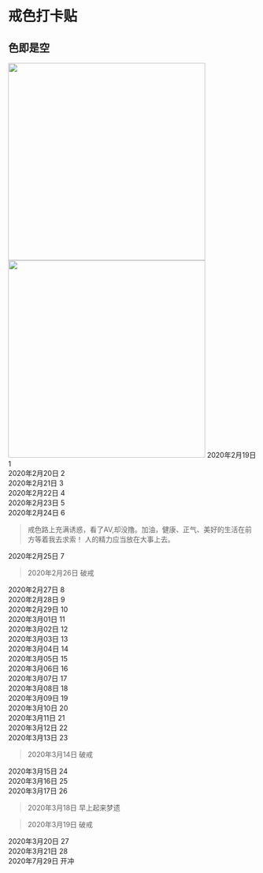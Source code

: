 # **戒色打卡贴**
  
## 色即是空

<img src="http://5b0988e595225.cdn.sohucs.com/q_70,c_zoom,w_640/images/20190104/1b8aa09a81ff472bad5246506bae0bb3.jpeg" width="400">
<img src="https://ss1.baidu.com/6ONXsjip0QIZ8tyhnq/it/u=404665576,429746125&fm=173&app=25&f=JPEG?w=640&h=649&s=6CF2874647B3EDCC62331E7D0300107A" width="400">
2020年2月19日   1<br>
2020年2月20日   2<br>
2020年2月21日   3<br>
2020年2月22日   4<br>
2020年2月23日   5<br>
2020年2月24日   6<br>

> 戒色路上充满诱惑，看了AV,却没撸。加油，健康、正气、美好的生活在前方等着我去求索！
 人的精力应当放在大事上去。

2020年2月25日   7<br>   
> 2020年2月26日    破戒

2020年2月27日   8<br>
2020年2月28日   9<br>
2020年2月29日   10<br>
2020年3月01日   11<br>
2020年3月02日   12<br>
2020年3月03日   13<br>
2020年3月04日   14<br>
2020年3月05日   15<br>
2020年3月06日   16<br>
2020年3月07日   17<br>
2020年3月08日   18<br>
2020年3月09日   19<br>
2020年3月10日   20<br>
2020年3月11日   21<br>
2020年3月12日   22<br>
2020年3月13日   23<br>
> 2020年3月14日   破戒

2020年3月15日   24<br>
2020年3月16日   25<br>
2020年3月17日   26<br>
> 2020年3月18日   早上起来梦遗

> 2020年3月19日   破戒

2020年3月20日  27<br>
2020年3月21日  28<br>
2020年7月29日  开冲
